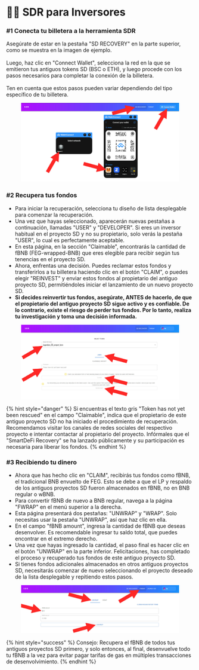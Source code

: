 # 👩‍🏫 SDR para Inversores

### #1 Conecta tu billetera a la herramienta SDR

Asegúrate de estar en la pestaña "SD RECOVERY" en la parte superior, como se muestra en la imagen de ejemplo.\
\
Luego, haz clic en "Connect Wallet", selecciona la red en la que se emitieron tus antiguos tokens SD (BSC o ETH), y luego procede con los pasos necesarios para completar la conexión de la billetera.\
\
Ten en cuenta que estos pasos pueden variar dependiendo del tipo específico de tu billetera.

<figure><img src="../../../.gitbook/assets/Screenshot_9.jpg" alt=""><figcaption></figcaption></figure>

### #2 Recupera tus fondos

* Para iniciar la recuperación, selecciona tu diseño de lista desplegable para comenzar la recuperación.
* &#x20;Una vez que hayas seleccionado, aparecerán nuevas pestañas a continuación, llamadas "USER" y "DEVELOPER". Si eres un inversor habitual en el proyecto SD y no su propietario, solo verás la pestaña "USER", lo cual es perfectamente aceptable.
* En esta página, en la sección "Claimable", encontrarás la cantidad de fBNB (FEG-wrapped-BNB) que eres elegible para recibir según tus tenencias en el proyecto SD.
* Ahora, enfrentas una decisión. Puedes reclamar estos fondos y transferirlos a tu billetera haciendo clic en el botón "CLAIM", o puedes elegir "REINVEST" y enviar estos fondos al propietario del antiguo proyecto SD, permitiéndoles iniciar el lanzamiento de un nuevo proyecto SD.
* **Si decides reinvertir tus fondos, asegúrate, ANTES de hacerlo, de que el propietario del antiguo proyecto SD sigue activo y es confiable. De lo contrario, existe el riesgo de perder tus fondos. Por lo tanto, realiza tu investigación y toma una decisión informada.**

<figure><img src="../../../.gitbook/assets/Screenshot_16.jpg" alt=""><figcaption></figcaption></figure>

{% hint style="danger" %}
Si encuentras el texto gris "Token has not yet been rescued" en el campo "Claimable", indica que el propietario de este antiguo proyecto SD no ha iniciado el procedimiento de recuperación. Recomendamos visitar los canales de redes sociales del respectivo proyecto e intentar contactar al propietario del proyecto. Infórmales que el "SmartDeFi Recovery" se ha lanzado públicamente y su participación es necesaria para liberar los fondos.
{% endhint %}

### #3 Recibiendo tu dinero

* Ahora que has hecho clic en "CLAIM", recibirás tus fondos como fBNB, el tradicional BNB envuelto de FEG. Esto se debe a que el LP y respaldo de los antiguos proyectos SD fueron almacenados en fBNB, no en BNB regular o wBNB.
* Para convertir fBNB de nuevo a BNB regular, navega a la página "FWRAP" en el menú superior a la derecha.
* Esta página presentará dos pestañas: "UNWRAP" y "WRAP". Solo necesitas usar la pestaña "UNWRAP", así que haz clic en ella.
* En el campo "fBNB amount", ingresa la cantidad de fBNB que deseas desenvolver. Es recomendable ingresar tu saldo total, que puedes encontrar en el extremo derecho.
* Una vez que hayas ingresado la cantidad, el paso final es hacer clic en el botón "UNWRAP" en la parte inferior. Felicitaciones, has completado el proceso y recuperado tus fondos de este antiguo proyecto SD.
* Si tienes fondos adicionales almacenados en otros antiguos proyectos SD, necesitarás comenzar de nuevo seleccionando el proyecto deseado de la lista desplegable y repitiendo estos pasos.

<figure><img src="../../../.gitbook/assets/unwrap SDR.jpg" alt=""><figcaption></figcaption></figure>

{% hint style="success" %}
Consejo: Recupera el fBNB de todos tus antiguos proyectos SD primero, y solo entonces, al final, desenvuelve todo tu fBNB a la vez para evitar pagar tarifas de gas en múltiples transacciones de desenvolvimiento.
{% endhint %}